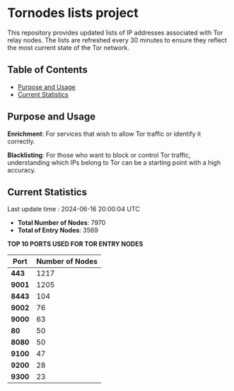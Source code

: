 # Tornodes lists project

This repository provides updated lists of IP addresses associated with Tor relay nodes. The lists are refreshed every 30 minutes to ensure they reflect the most current state of the Tor network.

## Table of Contents

- [Purpose and Usage](#purpose-and-usage)
- [Current Statistics](#current-statistics)


## Purpose and Usage

**Enrichment**: For services that wish to allow Tor traffic or identify it correctly.

**Blacklisting**: For those who want to block or control Tor traffic, understanding which IPs belong to Tor can be a starting point with a high accuracy.

## Current Statistics

Last update time : 2024-06-16 20:00:04 UTC

- **Total Number of Nodes**: 7970
- **Total of Entry Nodes**: 3569

**TOP 10 PORTS USED FOR TOR ENTRY NODES**

| **Port** | **Number of Nodes** |
|------|-----------------|
| **443**   | 1217  |
| **9001**   | 1205  |
| **8443**   | 104  |
| **9002**   | 76  |
| **9000**   | 63  |
| **80**   | 50  |
| **8080**   | 50  |
| **9100**   | 47  |
| **9200**   | 28  |
| **9300**   | 23  |

